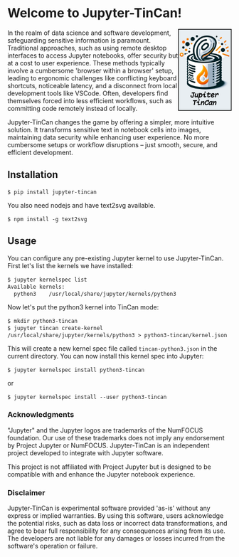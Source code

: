 # Welcome to Jupyter-TinCan!

<img src="https://github.com/nilp0inter/jupyter-tincan/blob/main/art/jupyter-tincan-logo.png?raw=true" align="right"
     alt="Jupyter-Tincan logo" width="120">

In the realm of data science and software development, safeguarding sensitive information is paramount. Traditional approaches, such as using remote desktop interfaces to access Jupyter notebooks, offer security but at a cost to user experience. These methods typically involve a cumbersome 'browser within a browser' setup, leading to ergonomic challenges like conflicting keyboard shortcuts, noticeable latency, and a disconnect from local development tools like VSCode. Often, developers find themselves forced into less efficient workflows, such as committing code remotely instead of locally.

Jupyter-TinCan changes the game by offering a simpler, more intuitive solution. It transforms sensitive text in notebook cells into images, maintaining data security while enhancing user experience. No more cumbersome setups or workflow disruptions – just smooth, secure, and efficient development.

## Installation

```console
$ pip install jupyter-tincan
```

You also need nodejs and have text2svg available.

```console
$ npm install -g text2svg
```

## Usage

You can configure any pre-existing Jupyter kernel to use Jupyter-TinCan. First let's list the kernels we have installed:

```console
$ jupyter kernelspec list
Available kernels:
  python3    /usr/local/share/jupyter/kernels/python3
```

Now let's put the python3 kernel into TinCan mode:

```console
$ mkdir python3-tincan
$ jupyter tincan create-kernel /usr/local/share/jupyter/kernels/python3 > python3-tincan/kernel.json
```

This will create a new kernel spec file called `tincan-python3.json` in the current directory. You can now install this kernel spec into Jupyter:

```console
$ jupyter kernelspec install python3-tincan
```

or

```console
$ jupyter kernelspec install --user python3-tincan
```

### Acknowledgments

"Jupyter" and the Jupyter logos are trademarks of the NumFOCUS foundation. Our use of these trademarks does not imply any endorsement by Project Jupyter or NumFOCUS. Jupyter-TinCan is an independent project developed to integrate with Jupyter software.

This project is not affiliated with Project Jupyter but is designed to be compatible with and enhance the Jupyter notebook experience.

### Disclaimer

Jupyter-TinCan is experimental software provided 'as-is' without any express or implied warranties. By using this software, users acknowledge the potential risks, such as data loss or incorrect data transformations, and agree to bear full responsibility for any consequences arising from its use. The developers are not liable for any damages or losses incurred from the software's operation or failure.
